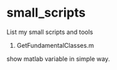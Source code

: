 # small_scripts
List my small scripts and tools

1. GetFundamentalClasses.m 
  
  show matlab variable in simple way.
